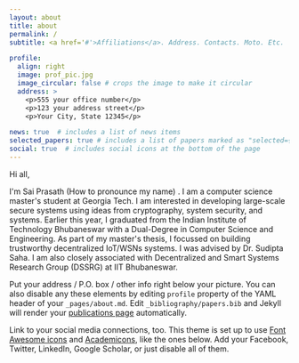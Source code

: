 ```yaml
---
layout: about
title: about
permalink: /
subtitle: <a href='#'>Affiliations</a>. Address. Contacts. Moto. Etc.

profile:
  align: right
  image: prof_pic.jpg
  image_circular: false # crops the image to make it circular
  address: >
    <p>555 your office number</p>
    <p>123 your address street</p>
    <p>Your City, State 12345</p>

news: true  # includes a list of news items
selected_papers: true # includes a list of papers marked as "selected={true}"
social: true  # includes social icons at the bottom of the page
---
```


Hi all, 


I'm Sai Prasath (How to pronounce my name) . I am a computer science master's student at Georgia Tech. I am interested in developing large-scale secure systems using ideas from cryptography, system security, and systems. Earlier this year, I graduated from the Indian Institute of Technology Bhubaneswar with a Dual-Degree in Computer Science and Engineering. As part of my master's thesis, I focussed on building trustworthy decentralized IoT/WSNs systems. I was advised by Dr. Sudipta Saha. I am also closely associated with Decentralized and Smart Systems Research Group (DSSRG) at IIT Bhubaneswar.


Put your address / P.O. box / other info right below your picture. You can also disable any these elements by editing `profile` property of the YAML header of your `_pages/about.md`. Edit `_bibliography/papers.bib` and Jekyll will render your [publications page](/al-folio/publications/) automatically.

Link to your social media connections, too. This theme is set up to use [Font Awesome icons](http://fortawesome.github.io/Font-Awesome/) and [Academicons](https://jpswalsh.github.io/academicons/), like the ones below. Add your Facebook, Twitter, LinkedIn, Google Scholar, or just disable all of them.
